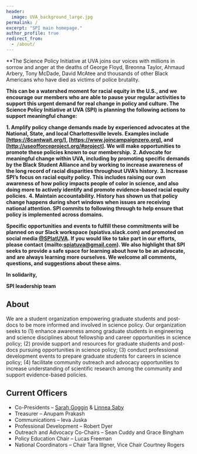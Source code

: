 ```yaml
---
header:
  image: UVA_background_large.jpg
permalink: /
excerpt: "SPI main homepage."
author_profile: true
redirect_from: 
  - /about/
---
```



**The Science Policy Initiative at UVA joins our voices with millions in sorrow and anger at the deaths of George Floyd, Breonna Taylor, Ahmaud Arbery, Tony McDade, David McAtee and thousands of other Black Americans who have died as victims of police brutality.
 
**This can be a watershed moment for racial equity in the U.S., and we encourage our members who are able to pause your regular activities to support this urgent demand for real change in policy and culture. The Science Policy Initiative at UVA (SPI) is planning the following actions to support meaningful change:**
 
**1.      Amplify policy change demands made by experienced advocates at the National, State, and local Charlottesville levels. Examples include [https://8cantwait.org/], [https://www.joincampaignzero.org], and [http://useofforceproject.org/#project]. We will make opportunities to promote these policies known to our membership.**
**2.      Advocate for meaningful change within UVA, including by promoting specific demands by the Black Student Alliance and by working to increase awareness of the long record of racial disparities throughout UVA’s history.**
**3.      Increase SPI’s focus on racial equity policy. This includes raising our own awareness of how policy impacts people of color in science, and also doing more to actively identify and promote evidence-based racial equity policies.**
**4.      Maintain accountability. History has shown us that policy change happens during short windows when issues are receiving national attention. SPI commits to following through to help ensure that policy is implemented across domains.**
 
**Specific opportunities and events to fulfill these commitments will be planned on our Slack workspace (spiativa.slack.com) and promoted on social media [@SPIatUVA](https://twitter.com/SPIatUVA). If you would like to take part in our efforts, please contact (mailto:spiatuva@gmail.com). We also highlight that SPI seeks to provide a safe space for learning about how to be an advocate, and are always learning more ourselves. We welcome all comments, questions, and suggestions about these aims.**

**In solidarity,**

**SPI leadership team**


## About
We are a student organization empowering graduate students and post-docs to be more informed and involved in science policy. Our organization seeks to (1) enhance awareness among graduate students in engineering and science disciplines about fellowship and career opportunities in science policy; (2) provide support and resources for graduate students and post-docs pursuing opportunities in science policy; (3) conduct professional development events to prepare graduate students for careers in science policy; (4) facilitate community outreach and advocacy opportunities to increase understanding of scientific research among the community and support evidence-based policies. 


## Current Officers
 * Co-Presidents – [Sarah Goggin](sg4dm@virginia.edu) & [Linnea Saby](ls3en@virginia.edu)
 * Treasurer – Anupam Prakash
 * Communications – Ieva Juska
 * Professional Development – Robert Dyer
 * Outreach and Advocacy Co-Chairs – Sean Cuddy  and Grace Bingham
 * Policy Education Chair – Lucas Freeman
 * National Coordinators – Chair Tara Illgner, Vice Chair Courtney Rogers




